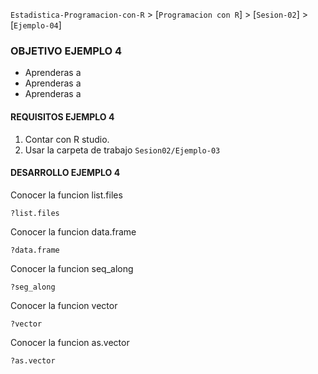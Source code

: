 `Estadistica-Programacion-con-R` > [`Programacion con R`] > [`Sesion-02`] > [`Ejemplo-04`] 
### OBJETIVO EJEMPLO 4
- Aprenderas a 
- Aprenderas a 
- Aprenderas a 

#### REQUISITOS EJEMPLO 4
1. Contar con R studio.
1. Usar la carpeta de trabajo `Sesion02/Ejemplo-03`

#### DESARROLLO EJEMPLO 4

Conocer la funcion list.files  
```{r}
?list.files
```

Conocer la funcion data.frame  
```{r}
?data.frame
```

Conocer la funcion seq_along 
```{r}
?seg_along
```

Conocer la funcion vector 
```{r}
?vector
```

Conocer la funcion as.vector 
```{r}
?as.vector
```
